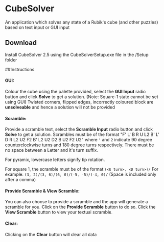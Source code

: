# CubeSolver

An application which solves any state of a Rubik's cube (and other puzzles) based on text input or GUI input

## Download
Install CubeSolver 2.5 using the CubeSolverSetup.exe file in the /Setup folder

##Instructions
#### GUI:
Colour the cube using the palette provided, select the **GUI Input** radio button and click **Solve** to get a solution.
(Note: Square-1 state cannot be set using GUI)
Twisted corners, flipped edges, incorrectly coloured block are **unsolveable** and hence a solution will not be provided

#### Scramble:
Provide a scramble text, select the **Scramble Input** radio button and click **Solve** to get a solution.
Scrambles must be of the format "F' L' B R U L2 B' L' D R L2 U2 F2 B' L2 U2 D2 B U2 F2 U2" where `'` and `2` indicate 90 degree counterclockwise turns and 180 degree turns respectively. There must be no space between a Letter and it's turn suffix.

For pyramix, lowercase letters signify tip rotation.

For square 1, the scramble must be of the format `(<U turn>, <D turn>)/`
For example: `(3, 2)/(3, 6)/(6, 0)/(-5, -5)/(-4, 0)/` (Space is included only after a comma)

#### Provide Scramble & View Scramble:
You can also choose to provide a scramble and the app will generate a scramble for you. Click on the **Provide Scramble** button to do so.
Click the **View Scramble** button to view your textual scramble.

#### Clear:
Clicking on the **Clear** button will clear all data
